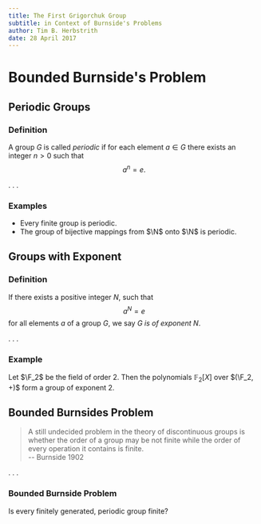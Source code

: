 ```yaml
---
title: The First Grigorchuk Group
subtitle: in Context of Burnside's Problems
author: Tim B. Herbstrith
date: 28 April 2017
---
```


# Bounded Burnside's Problem


## Periodic Groups

### Definition
A group $G$ is called *periodic* if for each element $a \in G$ there exists an integer $n > 0$ such that
$$a^n = e.$$

. . .

### Examples
 * Every finite group is periodic.
 * The group of bijective mappings from $\N$ onto $\N$ is periodic.


## Groups with Exponent

### Definition
If there exists a positive integer $N$, such that
$$a^N = e$$
for all elements $a$ of a group $G$, we say $G$ *is of exponent* $N$.

. . .

### Example
Let $\F_2$ be the field of order 2. Then the polynomials $\mathbb F_2[X]$ over $(\F_2, +)$ form a group of exponent $2$.

## Bounded Burnsides Problem
> A still undecided problem in the theory of discontinuous groups is whether the order of a group may be not finite while the order of every operation it contains is finite.  
> -- Burnside 1902

. . .

### Bounded Burnside Problem
Is every finitely generated, periodic group finite?
